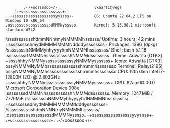             .-/+oossssoo+/-.               vkaarti@vega
        `:+ssssssssssssssssss+:`           ------------
      -+ssssssssssssssssssyyssss+-         OS: Ubuntu 22.04.2 LTS on Windows 10 x86_64
    .ossssssssssssssssssdMMMNysssso.       Kernel: 5.15.90.1-microsoft-standard-WSL2
   /ssssssssssshdmmNNmmyNMMMMhssssss/      Uptime: 3 hours, 42 mins
  +ssssssssshmydMMMMMMMNddddyssssssss+     Packages: 1396 (dpkg)
 /sssssssshNMMMyhhyyyyhmNMMMNhssssssss/    Shell: bash 5.1.16
.ssssssssdMMMNhsssssssssshNMMMdssssssss.   Theme: Adwaita [GTK3]
+sssshhhyNMMNyssssssssssssyNMMMysssssss+   Icons: Adwaita [GTK3]
ossyNMMMNyMMhsssssssssssssshmmmhssssssso   Terminal: Relay(2195)
ossyNMMMNyMMhsssssssssssssshmmmhssssssso   CPU: 12th Gen Intel i7-12800H (20) @ 2.803GHz
+sssshhhyNMMNyssssssssssssyNMMMysssssss+   GPU: 82aa:00:00.0 Microsoft Corporation Device 008e
.ssssssssdMMMNhsssssssssshNMMMdssssssss.   Memory: 1247MiB / 7776MiB
 /sssssssshNMMMyhhyyyyhdNMMMNhssssssss/
  +sssssssssdmydMMMMMMMMddddyssssssss+
   /ssssssssssshdmNNNNmyNMMMMhssssss/
    .ossssssssssssssssssdMMMNysssso.
      -+sssssssssssssssssyyyssss+-
        `:+ssssssssssssssssss+:`
            .-/+oossssoo+/-.
